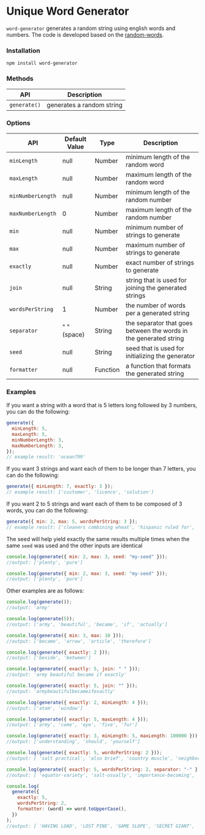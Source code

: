 # Unique Word Generator

`word-generator` generates a random string using english words and numbers. The code is developed based on the [random-words](https://github.com/apostrophecms/random-words).

### Installation

```
npm install word-generator
```

### Methods

| API          | Description               |
| ------------ | ------------------------- |
| `generate()` | generates a random string |

### Options

| API               | Default Value | Type     | Description                                                       |
| ----------------- | ------------- | -------- | ----------------------------------------------------------------- |
| `minLength`       | null          | Number   | minimum length of the random word                                 |
| `maxLength`       | null          | Number   | maximum length of the random word                                 |
| `minNumberLength` | null          | Number   | minimum length of the random number                               |
| `maxNumberLength` | 0             | Number   | maximum length of the random number                               |
| `min`             | null          | Number   | minimum number of strings to generate                             |
| `max`             | null          | Number   | maximum number of strings to generate                             |
| `exactly`         | null          | Number   | exact number of strings to generate                               |
| `join`            | null          | String   | string that is used for joining the generated strings             |
| `wordsPerString`  | 1             | Number   | the number of words per a generated string                        |
| `separator`       | " " (space)   | String   | the separator that goes between the words in the generated string |
| `seed`            | null          | String   | seed that is used for initializing the generator                  |
| `formatter`       | null          | Function | a function that formats the generated string                      |

### Examples

If you want a string with a word that is 5 letters long followed by 3 numbers, you can do the following:

```js
generate({
  minLength: 5,
  maxLength: 5,
  minNumberLength: 3,
  maxNumberLength: 3,
});
// example result: 'ocean799'
```

If you want 3 strings and want each of them to be longer than 7 letters, you can do the following:

```js
generate({ minLength: 7, exactly: 3 });
// example result: ['customer', 'licence', 'solution']
```

If you want 2 to 5 strings and want each of them to be composed of 3 words, you can do the following:

```js
generate({ min: 2, max: 5, wordsPerString: 3 });
// example result: ['cleaners combining wheat', 'hispanic ruled for', 'illinois adam legislative']
```

The seed will help yield exactly the same results multiple times when the same `seed` was used and the other inputs are identical

```js
console.log(generate({ min: 2, max: 3, seed: "my-seed" }));
//output: ['plenty', 'pure']

console.log(generate({ min: 2, max: 3, seed: "my-seed" }));
//output: ['plenty', 'pure']
```

Other examples are as follows:

```js
console.log(generate());
//output: 'army'

console.log(generate(5));
//output: ['army', 'beautiful', 'became', 'if', 'actually']

console.log(generate({ min: 3, max: 10 }));
//output: ['became', 'arrow', 'article', 'therefore']

console.log(generate({ exactly: 2 }));
//output: ['beside', 'between']

console.log(generate({ exactly: 5, join: " " }));
//output: 'army beautiful became if exactly'

console.log(generate({ exactly: 5, join: "" }));
//output: 'armybeautifulbecameifexactly'

console.log(generate({ exactly: 2, minLength: 4 }));
//output: ['atom', 'window']

console.log(generate({ exactly: 5, maxLength: 4 }));
//output: ['army', 'come', 'eye', 'five', 'fur']

console.log(generate({ exactly: 3, minLength: 5, maxLength: 100000 }));
//output: ['understanding', 'should', 'yourself']

console.log(generate({ exactly: 5, wordsPerString: 2 }));
//output: [ 'salt practical', 'also brief', 'country muscle', 'neighborhood beyond', 'grew pig' ]

console.log(generate({ exactly: 5, wordsPerString: 2, separator: "-" }));
//output: [ 'equator-variety', 'salt-usually', 'importance-becoming', 'stream-several', 'goes-fight' ]

console.log(
  generate({
    exactly: 5,
    wordsPerString: 2,
    formatter: (word) => word.toUpperCase(),
  })
);
//output: [ 'HAVING LOAD', 'LOST PINE', 'GAME SLOPE', 'SECRET GIANT', 'INDEED LOCATION' ]
```
